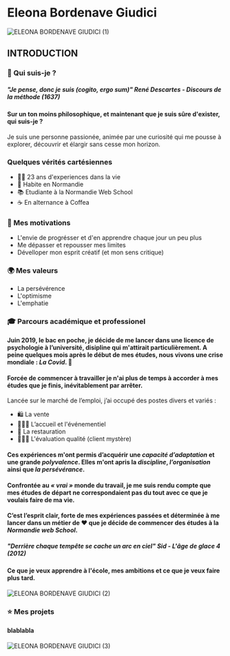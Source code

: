 # **Eleona Bordenave Giudici** 

![ELEONA BORDENAVE GIUDICI (1)](https://github.com/user-attachments/assets/05b17777-7e0f-499c-be4d-5b879050c093)

## INTRODUCTION

### 🚀 Qui suis-je ?

##### *"Je pense, donc je suis (cogito, ergo sum)"* **René Descartes - Discours de la méthode (1637)**

#### Sur un ton moins philosophique, et maintenant que je suis sûre d'exister, qui suis-je ? 
Je suis une personne passionée, animée par une curiosité qui me pousse à explorer, découvrir et élargir sans cesse mon horizon.

### Quelques vérités cartésiennes

* 👩🏼 23 ans d'experiences dans la vie
* 📍 Habite en Normandie
*  📚 Etudiante à la Normandie Web School
*  ☕ En alternance à Coffea

### 🎯 Mes motivations

* L'envie de progrésser et d'en apprendre chaque jour un peu plus
* Me dépasser et repousser mes limites
* Dévelloper mon esprit créatif (et mon sens critique)

### 🌍 Mes valeurs

* La persévérence
* L'optimisme
* L'emphatie

### 🎓 Parcours académique et professionel 

#### **Juin 2019, le bac en poche, je décide de me lancer dans une licence de psychologie à l’université, disipline qui m'attirait particulièrement. A peine quelques mois après le début de mes études, nous vivons une crise mondiale : _La Covid_.** 🦠

#### Forcée de commencer à travailler je n'ai plus de temps à accorder à mes études que je finis, inévitablement par arrêter.
Lancée sur le marché de l’emploi, j’ai occupé des postes divers et variés :

* 🛍 La vente
* 👩🏼‍💼 L’accueil et l'événementiel
* 🍷 La restauration
* 🕵🏼‍♀ L'évaluation qualité (client mystère)

#### **Ces expériences m'ont permis d’acquérir une _capacité d’adaptation_ et une grande _polyvalence_. Elles m'ont apris la _discipline_, _l’organisation_ ainsi que _la persévérance_.**

#### Confrontée au _*« vrai »*_ monde du travail, je me suis rendu compte que mes études de départ ne correspondaient pas du tout avec ce que je voulais faire de ma vie. 

#### C’est l’esprit clair, forte de mes expériences passées et **déterminée** à me lancer dans un métier de ❤️ que je décide de commencer des études à la *Normandie web School*.

##### *"Derrière chaque tempête se cache un arc en ciel"* **Sid - L'âge de glace 4 (2012)**

#### Ce que je veux apprendre à l'école, mes ambitions et ce que je veux faire plus tard.

![ELEONA BORDENAVE GIUDICI (2)](https://github.com/user-attachments/assets/7c1a0cb9-9ac4-4c2f-b037-77036612d961)

### ⭐️ Mes projets

#### blablabla

![ELEONA BORDENAVE GIUDICI (3)](https://github.com/user-attachments/assets/950bae3f-beb3-4074-bd00-8eb7caf08d68)
